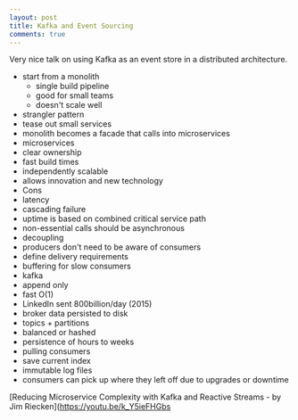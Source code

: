 ```yaml
---
layout: post
title: Kafka and Event Sourcing 
comments: true
---
```

Very nice talk on using Kafka as an event store in a distributed architecture. 

* start from a monolith
  * single build pipeline
  * good for small teams
  * doesn't scale well
* strangler pattern
 * tease out small services
 * monolith becomes a facade that calls into microservices
* microservices
 * clear ownership
 * fast build times
 * independently scalable 
 * allows innovation and new technology 
* Cons
 * latency
 * cascading failure 
 * uptime is based on combined critical service path
* non-essential calls should be asynchronous 
 * decoupling
 * producers don't need to be aware of consumers 
 * define delivery requirements 
 * buffering for slow consumers
* kafka
 * append only
  * fast O(1)
  * LinkedIn sent 800billion/day (2015)
 * broker data persisted to disk
 * topics + partitions
  * balanced or hashed
 * persistence of hours to weeks
 * pulling consumers 
  * save current index
 * immutable log files
 * consumers can pick up where they left off due to upgrades or downtime 


 
[Reducing Microservice Complexity with Kafka and Reactive Streams - by Jim Riecken](https://youtu.be/k_Y5ieFHGbs
